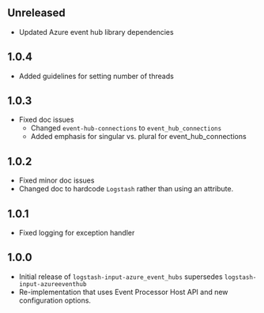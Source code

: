 ## Unreleased
 - Updated Azure event hub library dependencies

## 1.0.4
 - Added guidelines for setting number of threads

## 1.0.3
 - Fixed doc issues
   - Changed `event-hub-connections` to `event_hub_connections`
   - Added emphasis for singular vs. plural for event_hub_connections

## 1.0.2
 - Fixed minor doc issues
 - Changed doc to hardcode `Logstash` rather than using an attribute.

## 1.0.1
 - Fixed logging for exception handler

## 1.0.0 
 - Initial release of `logstash-input-azure_event_hubs` supersedes `logstash-input-azureeventhub`
 - Re-implementation that uses Event Processor Host API and new configuration options.

